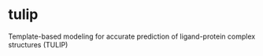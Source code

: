 # tulip
Template-based modeling for accurate prediction of ligand-protein complex structures (TULIP)
